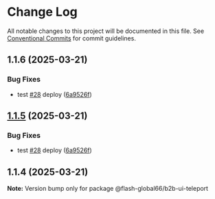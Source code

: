 # Change Log

All notable changes to this project will be documented in this file.
See [Conventional Commits](https://conventionalcommits.org) for commit guidelines.

## 1.1.6 (2025-03-21)


### Bug Fixes

* test [#28](https://github.com/Global66/b2b-ui-teleport/issues/28) deploy ([6a9526f](https://github.com/Global66/b2b-ui-teleport/commit/6a9526f986d683e05284d289c3022e35e1c7a590))





## [1.1.5](https://github.com/Global66/b2b-ui-teleport/compare/@flash-global66/b2b-ui-teleport@1.1.4...@flash-global66/b2b-ui-teleport@1.1.5) (2025-03-21)


### Bug Fixes

* test [#28](https://github.com/Global66/b2b-ui-teleport/issues/28) deploy ([6a9526f](https://github.com/Global66/b2b-ui-teleport/commit/6a9526f986d683e05284d289c3022e35e1c7a590))





## 1.1.4 (2025-03-21)

**Note:** Version bump only for package @flash-global66/b2b-ui-teleport
